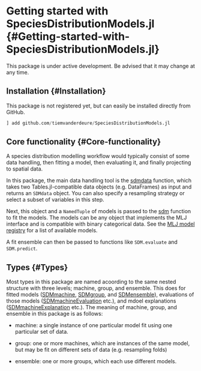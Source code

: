 
# Getting started with SpeciesDistributionModels.jl {#Getting-started-with-SpeciesDistributionModels.jl}

This package is under active development. Be advised that it may change at any time.

## Installation {#Installation}

This package is not registered yet, but can easily be installed directly from GitHub.

```julia
] add github.com/tiemvanderdeure/SpeciesDistributionModels.jl
```


## Core functionality {#Core-functionality}

A species distribution modelling workflow would typically consist of some data handling, then fitting a model, then evaluating it, and finally projecting to spatial data.

In this package, the main data handling tool is the [sdmdata](/api#SpeciesDistributionModels.sdmdata-Tuple{Any,%20Any}) function, which takes two Tables.jl-compatible data objects (e.g. DataFrames) as input and returns an `SDMdata` object. You can also specify a resampling strategy or select a subset of variables in this step.

Next, this object and a `NamedTuple` of models is passed to the [sdm](/api#SpeciesDistributionModels.sdm-Tuple{Any,%20Any}) function to fit the models. The models can be any object that implements the MLJ interface and is compatible with binary categorical data. See the [MLJ model registry](https://juliaai.github.io/MLJ.jl/dev/model_browser/#Classification) for a list of available models.

A fit ensemble can then be passed to functions like `SDM.evaluate` and `SDM.predict`. 

## Types {#Types}

Most types in this package are named acoording to the same nested structure with three levels; machine, group, and ensemble. This does for fitted models ([SDMmachine](@ref), [SDMgroup](@ref), and [SDMensemble](@ref)), evaluations of those models ([SDMmachineEvaluation](@ref) etc.), and mdoel explanations ([SDMmachineExplanation](@ref) etc.). The meaning of machine, group, and ensemble in this package is as follows:
- machine: a single instance of one particular model fit using one particular set of data.
  
- group: one or more machines, which are instances of the same model, but may be fit on different sets of data (e.g. resampling folds)
  
- ensemble: one or more groups, which each use different models.
  
